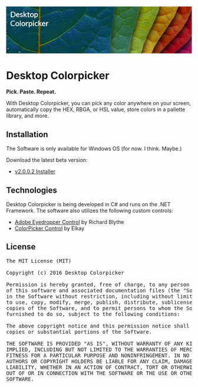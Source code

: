 ![alt-text](assets/banner.vertical.png "Desktop Colorpicker")

# Desktop Colorpicker
__Pick. Paste. Repeat.__

With Desktop Colorpicker, you can pick any color anywhere on your screen, automatically copy the HEX, RBGA, or HSL value, store colors in a pallette library, and more.

## Installation
The Software is only available for Windows OS (for now. I think. Maybe.)

Download the latest beta version:

* [v2.0.0.2 Installer](https://github.com/john-lioneil/desktop-colorpicker/blob/master/publish/beta/desktop-colorpicker_installer_v2.0.0.0.exe)


## Technologies
Desktop Colorpicker is being developed in C# and runs on the .NET Framework. The software also utilizes the following custom controls:
* [Adobe Eyedropper Control](http://www.codeproject.com/Articles/36540/Adobe-Eyedropper-Control) by Richard Blythe
* [ColorPicker Control](http://www.codeproject.com/Articles/19382/Not-just-another-color-picker) by Elkay

## License
<pre>
The MIT License (MIT)

Copyright (c) 2016 Desktop Colorpicker

Permission is hereby granted, free of charge, to any person obtaining a copy
of this software and associated documentation files (the "Software"), to deal
in the Software without restriction, including without limitation the rights
to use, copy, modify, merge, publish, distribute, sublicense, and/or sell
copies of the Software, and to permit persons to whom the Software is
furnished to do so, subject to the following conditions:

The above copyright notice and this permission notice shall be included in all
copies or substantial portions of the Software.

THE SOFTWARE IS PROVIDED "AS IS", WITHOUT WARRANTY OF ANY KIND, EXPRESS OR
IMPLIED, INCLUDING BUT NOT LIMITED TO THE WARRANTIES OF MERCHANTABILITY,
FITNESS FOR A PARTICULAR PURPOSE AND NONINFRINGEMENT. IN NO EVENT SHALL THE
AUTHORS OR COPYRIGHT HOLDERS BE LIABLE FOR ANY CLAIM, DAMAGES OR OTHER
LIABILITY, WHETHER IN AN ACTION OF CONTRACT, TORT OR OTHERWISE, ARISING FROM,
OUT OF OR IN CONNECTION WITH THE SOFTWARE OR THE USE OR OTHER DEALINGS IN THE
SOFTWARE.
</pre>
